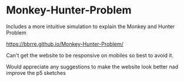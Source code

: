 # Monkey-Hunter-Problem
Includes a more intuitive simulation to explain the Monkey and Hunter Problem

https://bbrre.github.io/Monkey-Hunter-Problem/

Can't get the website to be responsive on mobiles so best to avoid it.

Would appreciate any suggestions to make the website look better nad improve the p5 sketches
